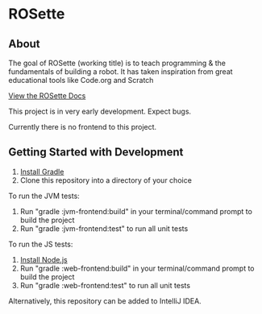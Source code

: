 # ROSette

## About

The goal of ROSette (working title) is to teach programming & the fundamentals of building a robot. It has taken inspiration from great educational tools like Code.org and Scratch

[View the ROSette Docs](https://outreach.chicagoedt.org/rosette/docs)

This project is in very early development. Expect bugs.

Currently there is no frontend to this project.

## Getting Started with Development
1. [Install Gradle](https://gradle.org/install/)
2. Clone this repository into a directory of your choice

To run the JVM tests:
1. Run "gradle :jvm-frontend:build" in your terminal/command prompt to build the project
2. Run "gradle :jvm-frontend:test" to run all unit tests

To run the JS tests:
1. [Install Node.js](https://nodejs.org/en/)
2. Run "gradle :web-frontend:build" in your terminal/command prompt to build the project
3. Run "gradle :web-frontend:test" to run all unit tests

Alternatively, this repository can be added to IntelliJ IDEA.
